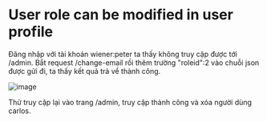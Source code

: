# User role can be modified in user profile
Đăng nhập với tài khoản wiener:peter ta thấy không truy cập được tới /admin.
Bắt request /change-email rồi thêm trường "roleid":2 vào chuỗi json được gửi đi, ta thấy kết quả trả về thành công.

![image](https://user-images.githubusercontent.com/103978452/201271770-d50a7a7e-e264-475f-8827-6ad440d10b2b.png)

Thử truy cập lại vào trang /admin, truy cập thành công và xóa người dùng carlos.
